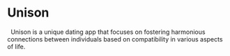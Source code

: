 # Unison

&nbsp;&nbsp;Unison is a unique dating app that focuses on fostering harmonious connections between individuals based on compatibility in various aspects of life.
